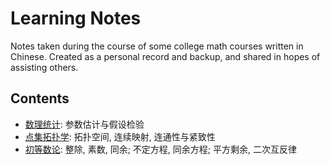# Learning Notes

Notes taken during the course of some college math courses written in Chinese. Created as a personal record and backup, and shared in hopes of assisting others.

## Contents

- [数理统计](PDF/mathematical_statistics.pdf): 参数估计与假设检验
- [点集拓扑学](PDF/point_set_topology.pdf): 拓扑空间, 连续映射, 连通性与紧致性
- [初等数论](PDF/elementary_number_theory.pdf): 整除, 素数, 同余; 不定方程, 同余方程; 平方剩余, 二次互反律
